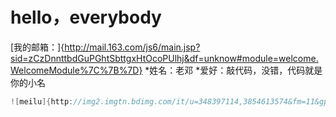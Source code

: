 # hello，everybody
[我的邮箱：]{http://mail.163.com/js6/main.jsp?sid=zCzDnnttbdGuPGhtSbttgxHtOcoPUlhj&df=unknow#module=welcome.WelcomeModule%7C%7B%7D}
*姓名：老邓</hr>
*爱好：敲代码，没错，代码就是你的小名</hr>
```java    public static void main(String[]args){System.out.println("this.current")}
![meilu]{http://img2.imgtn.bdimg.com/it/u=348397114,3854613574&fm=11&gp=0.jpg}
